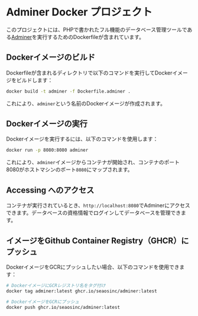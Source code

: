 # Adminer Docker プロジェクト

このプロジェクトには、PHPで書かれたフル機能のデータベース管理ツールである[Adminer](https://www.adminer.org/)を実行するためのDockerfileが含まれています。

## Dockerイメージのビルド

Dockerfileが含まれるディレクトリで以下のコマンドを実行してDockerイメージをビルドします：

```bash
docker build -t adminer -f Dockerfile.adminer .
```

これにより、`adminer`という名前のDockerイメージが作成されます。

## Dockerイメージの実行

Dockerイメージを実行するには、以下のコマンドを使用します：

```bash
docker run -p 8080:8080 adminer
```

これにより、`adminer`イメージからコンテナが開始され、コンテナのポート8080がホストマシンのポート`8080`にマップされます。

## Accessing へのアクセス
コンテナが実行されているとき、`http://localhost:8080`でAdminerにアクセスできます。データベースの資格情報でログインしてデータベースを管理できます。


## イメージをGithub Container Registry（GHCR）にプッシュ
DockerイメージをGCRにプッシュしたい場合、以下のコマンドを使用できます：

```bash
# DockerイメージにGCRレジストリ名をタグ付け
docker tag adminer:latest ghcr.io/seaosinc/adminer:latest

# DockerイメージをGCRにプッシュ
docker push ghcr.io/seaosinc/adminer:latest
```